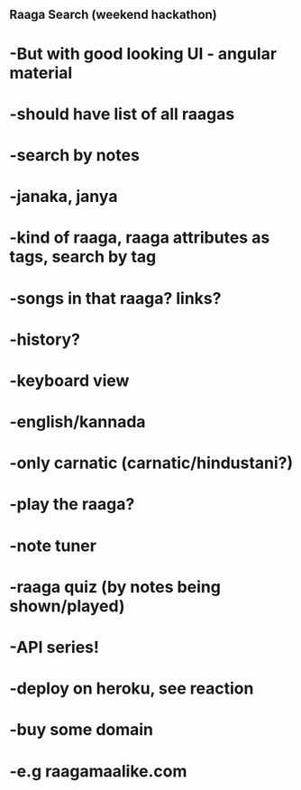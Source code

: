 ## Raaga Search (weekend hackathon)

# -But with good looking UI - angular material
# -should have list of all raagas
# -search by notes
# -janaka, janya
# -kind of raaga, raaga attributes as tags, search by tag
# -songs in that raaga? links?
# -history?
# -keyboard view
# -english/kannada
# -only carnatic (carnatic/hindustani?)
# -play the raaga?
# -note tuner
# -raaga quiz (by notes being shown/played)
# -API series!
# -deploy on heroku, see reaction
# -buy some domain
# -e.g raagamaalike.com 
